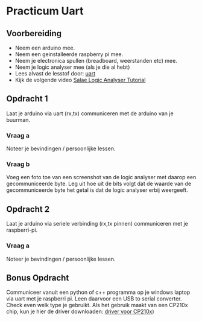 # Practicum Uart

## Voorbereiding

- Neem een arduino mee.
- Neem een geinstalleerde raspberry pi mee.
- Neem je electronica spullen (breadboard, weerstanden etc) mee.
- Neem je logic analyser mee (als je die al hebt)
- Lees alvast de lesstof door: [uart](../README.md)
- Kijk de volgende video [Salae Logic Analyser Tutorial](https://www.youtube.com/watch?v=rR5cEFRO9_s)

## Opdracht 1
Laat je arduino via uart (rx,tx) communiceren met de arduino van je buurman. 
### Vraag a
Noteer je bevindingen / persoonlijke lessen. 
### Vraag b
Voeg een foto toe van een screenshot van de logic analyser met daarop een gecommuniceerde byte. Leg uit hoe uit de bits volgt dat de waarde van de gecommuniceerde byte het getal is dat de logic analyser erbij weergeeft.

## Opdracht 2
Laat je arduino via seriele verbinding (rx,tx pinnen) communiceren met je raspberri-pi.
### Vraag a
Noteer je bevindingen / persoonlijke lessen.

## Bonus Opdracht
Communiceer vanuit een python of c++ programma op je windows laptop via uart met je raspberri pi.
Leen daarvoor een USB to serial converter.
Check even welk type je gebruikt. Als het gebruik maakt van een CP210x chip, kun je hier de driver downloaden:  [driver voor CP210x](https://www.silabs.com/developers/usb-to-uart-bridge-vcp-drivers?tab=downloads))